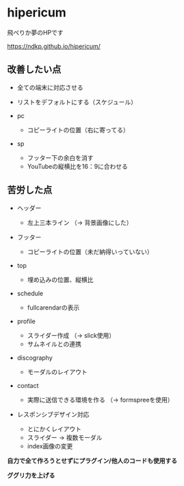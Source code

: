 # hipericum

 飛ぺりか夢のHPです

https://ndkp.github.io/hipericum/



## 改善したい点
- 全ての端末に対応させる
-  リストをデフォルトにする（スケジュール）


- pc
  - コピーライトの位置（右に寄ってる）
- sp
  - フッター下の余白を消す
  - YouTubeの縦横比を16：9に合わせる
 

## 苦労した点
- ヘッダー
  - 左上三本ライン （-> 背景画像にした）

- フッター
  - コピーライトの位置（未だ納得いっていない） 
 
- top
  - 埋め込みの位置、縦横比

- schedule
  - fullcarendarの表示  

- profile
  - スライダー作成 （-> slick使用）
  - サムネイルとの連携

- discography
  - モーダルのレイアウト 

- contact
  - 実際に送信できる環境を作る （-> formspreeを使用）

- レスポンシブデザイン対応
  - とにかくレイアウト 
  - スライダー -> 複数モーダル 
  - index画像の変更


**自力で全て作ろうとせずにプラグイン/他人のコードも使用する**

**ググリ力を上げる**
